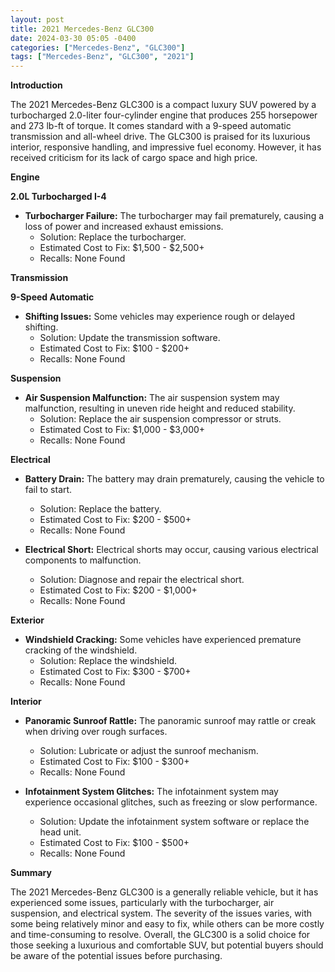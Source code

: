 ```yaml
---
layout: post
title: 2021 Mercedes-Benz GLC300
date: 2024-03-30 05:05 -0400
categories: ["Mercedes-Benz", "GLC300"]
tags: ["Mercedes-Benz", "GLC300", "2021"]
---
```

**Introduction**

The 2021 Mercedes-Benz GLC300 is a compact luxury SUV powered by a turbocharged 2.0-liter four-cylinder engine that produces 255 horsepower and 273 lb-ft of torque. It comes standard with a 9-speed automatic transmission and all-wheel drive. The GLC300 is praised for its luxurious interior, responsive handling, and impressive fuel economy. However, it has received criticism for its lack of cargo space and high price.

**Engine**

**2.0L Turbocharged I-4**

* **Turbocharger Failure:** The turbocharger may fail prematurely, causing a loss of power and increased exhaust emissions.
  * Solution: Replace the turbocharger.
  * Estimated Cost to Fix: $1,500 - $2,500+
  * Recalls: None Found

**Transmission**

**9-Speed Automatic**

* **Shifting Issues:** Some vehicles may experience rough or delayed shifting.
  * Solution: Update the transmission software.
  * Estimated Cost to Fix: $100 - $200+
  * Recalls: None Found

**Suspension**

* **Air Suspension Malfunction:** The air suspension system may malfunction, resulting in uneven ride height and reduced stability.
  * Solution: Replace the air suspension compressor or struts.
  * Estimated Cost to Fix: $1,000 - $3,000+
  * Recalls: None Found

**Electrical**

* **Battery Drain:** The battery may drain prematurely, causing the vehicle to fail to start.
  * Solution: Replace the battery.
  * Estimated Cost to Fix: $200 - $500+
  * Recalls: None Found

* **Electrical Short:** Electrical shorts may occur, causing various electrical components to malfunction.
  * Solution: Diagnose and repair the electrical short.
  * Estimated Cost to Fix: $200 - $1,000+
  * Recalls: None Found

**Exterior**

* **Windshield Cracking:** Some vehicles have experienced premature cracking of the windshield.
  * Solution: Replace the windshield.
  * Estimated Cost to Fix: $300 - $700+
  * Recalls: None Found

**Interior**

* **Panoramic Sunroof Rattle:** The panoramic sunroof may rattle or creak when driving over rough surfaces.
  * Solution: Lubricate or adjust the sunroof mechanism.
  * Estimated Cost to Fix: $100 - $300+
  * Recalls: None Found

* **Infotainment System Glitches:** The infotainment system may experience occasional glitches, such as freezing or slow performance.
  * Solution: Update the infotainment system software or replace the head unit.
  * Estimated Cost to Fix: $100 - $500+
  * Recalls: None Found

**Summary**

The 2021 Mercedes-Benz GLC300 is a generally reliable vehicle, but it has experienced some issues, particularly with the turbocharger, air suspension, and electrical system. The severity of the issues varies, with some being relatively minor and easy to fix, while others can be more costly and time-consuming to resolve. Overall, the GLC300 is a solid choice for those seeking a luxurious and comfortable SUV, but potential buyers should be aware of the potential issues before purchasing.
